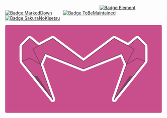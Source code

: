 
                                 
[![Badge Element]][Matrix]   
[![Badge MarkedDown]][MarkedDown]   
[![Badge ToBeMaintained]][ToBeMaintained]   
[![Badge SakuraNoKisetsu]][SakuraNoKisetsu]


![画布]

<!----------------------------------------------------------------------------->

[Badge SakuraNoKisetsu]: https://img.shields.io/static/v1?label=&message=SakuraNoKisetsu&color=e36d92&style=for-the-badge
[Badge ToBeMaintained]: https://img.shields.io/badge/ToBeMaintained-ed6d46?style=for-the-badge
[Badge MarkedDown]: https://img.shields.io/badge/MarkedDown-00B2FF?style=for-the-badge
[Badge Element]: https://img.shields.io/static/v1?label=&message=Element&color=0dbd8b&style=for-the-badge

[画布]: ファイル/画布.png

[SakuraNoKisetsu]: https://github.com/SakuraNoKisetsu
[ToBeMaintained]: https://github.com/ToBeMaintained
[MarkedDown]: https://github.com/MarkedDown
[Matrix]: https://matrix.to/#/@electronicsarchive:matrix.org

[Youtube]: https://Youtube.com/channel/UCmCBrIMAVP9Agou3UO3i8eg
